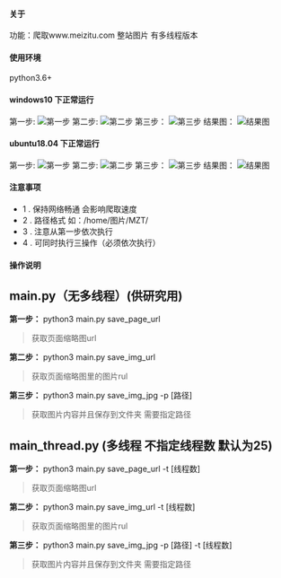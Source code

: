 #### 关于
功能：爬取www.meizitu.com 整站图片
有多线程版本

#### 使用环境

python3.6+



#### windows10 下正常运行
第一步:
![第一步](http://qiniu.tencentwl.cn/[windows]第一步.png)
第二步:
![第二步](http://qiniu.tencentwl.cn/%5Bwindwos%5D%E7%AC%AC%E4%BA%8C%E6%AD%A5.png)
第三步：
![第三步](http://qiniu.tencentwl.cn/[windows]第三步.png)
结果图：
![结果图](http://qiniu.tencentwl.cn/[windows]结果图.png)

#### ubuntu18.04 下正常运行
第一步:
![第一步](http://qiniu.tencentwl.cn/[ubuntu]第一步.png)
第二步:
![第二步](http://qiniu.tencentwl.cn/[ubuntu]第二步.png)
第三步：
![第三步](http://qiniu.tencentwl.cn/[ubuntu]第三步.png)
结果图：
![结果图](http://qiniu.tencentwl.cn/[ubuntu]结果图.png)

#### 注意事项
- 1 . 保持网络畅通 会影响爬取速度
- 2 . 路径格式  如：/home/图片/MZT/
- 3 . 注意从第一步依次执行
- 4 . 可同时执行三操作（必须依次执行）

#### 操作说明
main.py（无多线程）(供研究用)
-------------------
**第一步：**
python3 main.py save_page_url
> 获取页面缩略图url

**第二步：**
python3 main.py save_img_url
> 获取页面缩略图里的图片rul

**第三步：**
python3 main.py save_img_jpg -p [路径]
> 获取图片内容并且保存到文件夹 需要指定路径



**main_thread.py (多线程 不指定线程数 默认为25)**
---------------------
**第一步：**
python3 main.py save_page_url -t [线程数]
> 获取页面缩略图url

**第二步：**
python3 main.py save_img_url -t [线程数]
> 获取页面缩略图里的图片rul

**第三步：**
python3 main.py save_img_jpg -p [路径] -t [线程数]
> 获取图片内容并且保存到文件夹 需要指定路径
